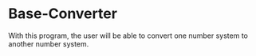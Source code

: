 # Base-Converter
With this program, the user will be able to convert one number system to another number system. 
